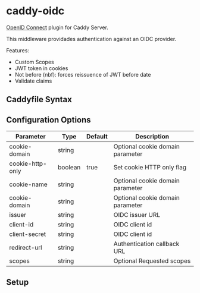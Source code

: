 # caddy-oidc
[OpenID Connect](https://openid.net/connect/) plugin for Caddy Server.

This middleware providades authentication against an OIDC provider.

Features:

- Custom Scopes
- JWT token in cookies 
- Not before (nbf): forces reissuence of JWT before date
- Validate claims

## Caddyfile Syntax

## Configuration Options

| Parameter                   | Type        | Default  | Description                               |
|-----------------------------|-------------|----------|-------------------------------------------|
| cookie-domain               | string      |          | Optional cookie domain parameter          |
| cookie-http-only	          | boolean     | true     | Set cookie HTTP only flag                 |
| cookie-name	              | string      |          | Optional cookie domain parameter          |
| cookie-domain               | string      |          | Optional cookie domain parameter          |
| issuer                      | string      |          | OIDC issuer URL                           |
| client-id                   | string      |          | OIDC client id                            |
| client-secret               | string      |          | OIDC client id                            |
| redirect-url                | string      |          | Authentication callback URL               |
| scopes                      | string      |          | Optional Requested scopes                 |

## Setup
